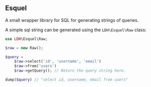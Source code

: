 
## Esquel

A small wrapper library for SQL for generating strings of queries.


A simple sql string can be generated using the `LDH\Esquel\Raw` class:

```php
use LDH\Esquel\Raw;

$raw = new Raw();

$query =
    $raw->select('id', 'username', 'email')
    $raw->from('users')
    $raw->getQuery(); // Return the query string here.

dump($query) // "select id, username, email from users"

```

